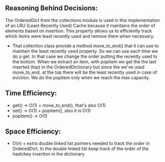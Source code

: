 
## Reasoning Behind Decisions:

The OrderedDict from the collections module is used in this implementation of an LRU (Least Recently Used) Cache because it maintains the order of elements based on insertion. This property allows us to efficiently track which items were least recently used and remove them when necessary. 
- That collection class provide a method move_to_end() that it can use to maintain the least recently used property. So we can use 
  each time we do a get. In that case we change the order putting the recently used to the bottom. When we extract an item, with 
  popitem we get the the last inserted (top) in the OrderedDictionary but since the we've used move_to_end, at the top there will
  be the least recently used in case of eviction. We do the popitem only when we reach the max capacity.

## Time Efficiency:
-  get() -> O(1) + move_to_end(), that's also O(1)
-  set() -> O(1) + popitem(), also it is O(1)
-  popitem() -> O(1)

## Space Efficiency:
 - O(n) + extra double linked list pointers needed to track the order in OrderedDict. In the double linked list keep track of the order of the hash/key insertion in the dictionary
